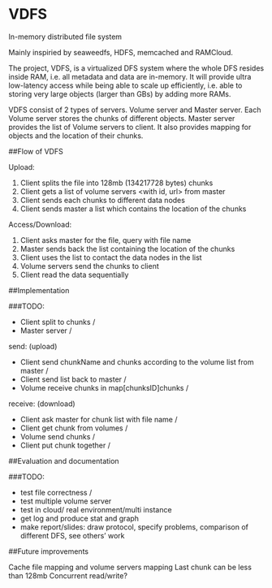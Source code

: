 # VDFS
In-memory distributed file system

Mainly inspiried by seaweedfs, HDFS, memcached and RAMCloud.

The project, VDFS, is a virtualized DFS system where the whole DFS resides inside RAM, i.e. all metadata and data are in-memory. It will provide ultra low-latency access while being able to scale up efficiently, i.e. able to storing very large objects (larger than GBs) by adding more RAMs.

VDFS consist of 2 types of servers. Volume server and Master server.
Each Volume server stores the chunks of different objects. 
Master server provides the list of Volume servers to client. It also provides mapping for objects and the location of their chunks.

##Flow of VDFS

Upload:
  
1. Client splits the file into 128mb (134217728 bytes) chunks
2. Client gets a list of volume servers <with id, url> from master
3. Client sends each chunks to different data nodes
4. Client sends master a list which contains the location of the chunks

Access/Download:

1. Client asks master for the file, query with file name
2. Master sends back the list containing the location of the chunks
3. Client uses the list to contact the data nodes in the list
4. Volume servers send the chunks to client
5. Client read the data sequentially

##Implementation

###TODO:
- Client split to chunks /
- Master server /

send: (upload)
- Client send chunkName and chunks according to the volume list from master /
- Client send list back to master /
- Volume receive chunks in map[chunksID]chunks /

receive: (download)
- Client ask master for chunk list with file name /
- Client get chunk from volumes /
- Volume send chunks /
- Client put chunk together /

##Evaluation and documentation

###TODO:
- test file correctness /
- test multiple volume server
- test in cloud/ real environment/multi instance
- get log and produce stat and graph
- make report/slides: draw protocol, specify problems, comparison of different DFS, see others’ work

##Future improvements

Cache file mapping and volume servers mapping
Last chunk can be less than 128mb
Concurrent read/write?
